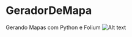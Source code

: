 # GeradorDeMapa
Gerando Mapas com Python e Folium
![Alt text](relative/path/to/mapa.png?raw=true "Title")
